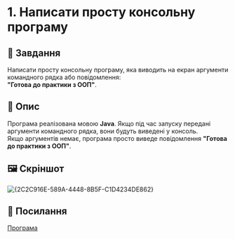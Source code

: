 # 1. Написати просту консольну програму
## 📌 Завдання
Написати просту консольну програму, яка виводить на екран аргументи командного рядка або повідомлення:  
**"Готова до практики з ООП"**.
## 📖 Опис
Програма реалізована мовою **Java**. Якщо під час запуску передані аргументи командного рядка, вони будуть виведені у консоль.  
Якщо аргументів немає, програма просто виведе повідомлення **"Готова до практики з ООП"**.
## 🖼️ Скріншот
![{2C2C916E-589A-4448-8B5F-C1D4234DE862}](https://github.com/user-attachments/assets/0189cdb5-a342-487f-893f-07bae5642706)
## 🔗 Посилання
[Програма](https://github.com/ElinaBohomaz/OOP.Bohomaz/blob/main/OOP/src/task1/Main.java)
